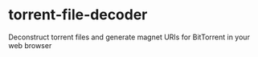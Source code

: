 # torrent-file-decoder
Deconstruct torrent files and generate magnet URIs for BitTorrent in your web browser
